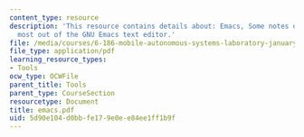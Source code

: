 ```yaml
---
content_type: resource
description: 'This resource contains details about: Emacs, Some notes on getting the
  most out of the GNU Emacs text editor.'
file: /media/courses/6-186-mobile-autonomous-systems-laboratory-january-iap-2005/5d90e104d0bbfe179e0ee84ee1ff1b9f_emacs.pdf
file_type: application/pdf
learning_resource_types:
- Tools
ocw_type: OCWFile
parent_title: Tools
parent_type: CourseSection
resourcetype: Document
title: emacs.pdf
uid: 5d90e104-d0bb-fe17-9e0e-e84ee1ff1b9f
---
```

